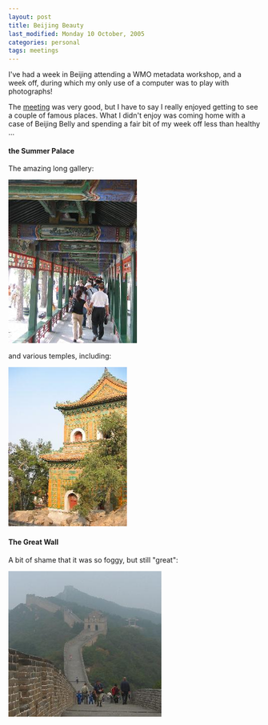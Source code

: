 ```yaml
---
layout: post
title: Beijing Beauty
last_modified: Monday 10 October, 2005
categories: personal
tags: meetings
---
```

I've had a week in Beijing attending a WMO metadata workshop, and a week off, during which my only use of a computer was to play with photographs!

The [meeting](http://www.wmo.ch/web/www/WDM/Workshop_metadata/documents.html) was very good, but I have to say I really enjoyed getting to see a couple of famous places. What I didn't enjoy was coming home with a case of Beijing Belly and spending a fair bit of my week off less than healthy ...

####  the Summer Palace

The amazing long gallery:

![Image: IMAGE: static/2005/10/10/SummerPalace1.jpg ](/assets/images/2005-10-10-SummerPalace1.jpg)

and various temples, including:

![Image: IMAGE: static/2005/10/10/SummerPalace2.jpg ](/assets/images/2005-10-10-SummerPalace2.jpg)

####  The Great Wall

A bit of shame that it was so foggy, but still "great":

![Image: IMAGE: static/2005/10/10/GreatWall1.jpg ](/assets/images/2005-10-10-GreatWall1.jpg)

